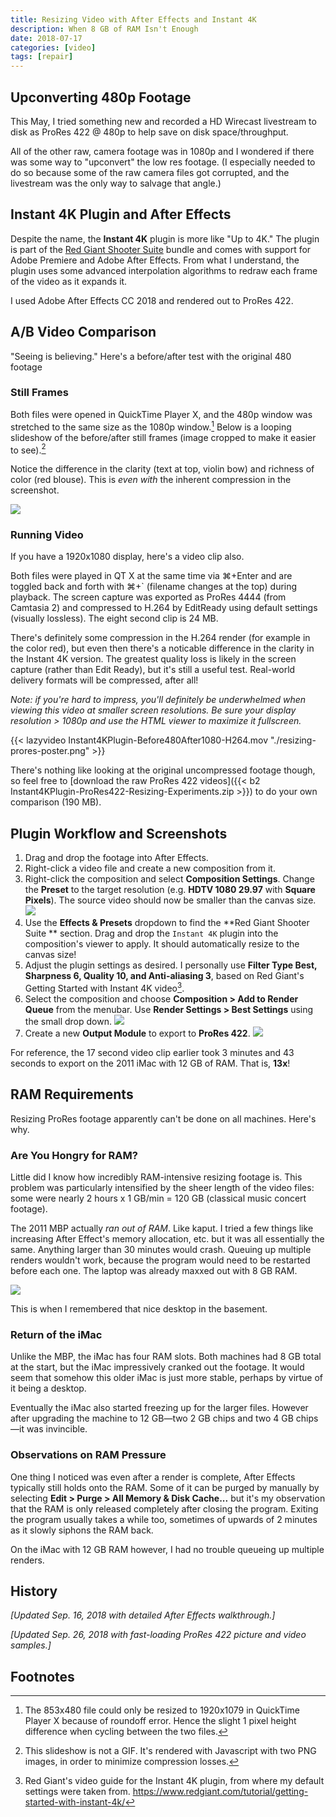 ```yaml
---
title: Resizing Video with After Effects and Instant 4K
description: When 8 GB of RAM Isn't Enough
date: 2018-07-17
categories: [video]
tags: [repair]
---
```


## Upconverting 480p Footage

This May, I tried something new and recorded a HD Wirecast livestream to disk as ProRes 422 @ 480p to help save on disk space/throughput.

All of the other raw, camera footage was in 1080p and I wondered if there was some way to "upconvert" the low res footage. (I especially needed to do so because some of the raw camera files got corrupted, and the livestream was the only way to salvage that angle.)

## Instant 4K Plugin and After Effects

Despite the name, the **Instant 4K** plugin is more like "Up to 4K." The plugin is part of the [Red Giant Shooter Suite](https://www.redgiant.com/products/shooter-suite) bundle and comes with support for Adobe Premiere and Adobe After Effects. From what I understand, the plugin uses some advanced interpolation algorithms to redraw each frame of the video as it expands it.

I used Adobe After Effects CC 2018 and rendered out to ProRes 422.

## A/B Video Comparison

"Seeing is believing." Here's a before/after test with the original 480 footage

### Still Frames

 Both files were opened in QuickTime Player X, and the 480p window was stretched to the same size as the 1080p window.[^2] Below is a looping slideshow of the before/after still frames (image cropped to make it easier to see).[^3]

Notice the difference in the clarity (text at top, violin bow) and richness of color (red blouse). This is *even with* the inherent compression in the screenshot.

<script>
    function Switch() {
        var index = document.getElementById("pic1").style.display;
        if (index == "none") {
            document.getElementById("pic1").style.display = "initial";
            document.getElementById("pic2").style.display = "none";
        } else {
            document.getElementById("pic1").style.display = "none";
            document.getElementById("pic2").style.display = "initial";
        }
    }
    setInterval(Switch, 800);
</script>

<div>
    <img id="pic1" src="resizing-prores-original.png" />
    <img id="pic2" src="resizing-prores-with-plugin.png" style="display: none;" />
</div>

### Running Video

If you have a 1920x1080 display, here's a video clip also. 

Both files were played in QT X at the same time via ⌘+Enter and are toggled back and forth with ⌘+` (filename changes at the top) during playback. The screen capture was exported as ProRes 4444 (from Camtasia 2) and compressed to H.264 by EditReady using default settings (visually lossless). The eight second clip is 24 MB.

There's definitely some compression in the H.264 render (for example in the color red), but even then there's a noticable difference in the clarity in the Instant 4K version. The greatest quality loss is likely in the screen capture (rather than Edit Ready), but it's still a useful test. Real-world delivery formats will be compressed, after all!

*Note: if you're hard to impress, you'll definitely be underwhelmed when viewing this video at smaller screen resolutions. Be sure your display resolution > 1080p and use the HTML viewer to maximize it fullscreen.*

{{< lazyvideo Instant4KPlugin-Before480After1080-H264.mov "./resizing-prores-poster.png" >}}

There's nothing like looking at the original uncompressed footage though, so feel free to [download the raw ProRes 422 videos]({{< b2 Instant4KPlugin-ProRes422-Resizing-Experiments.zip >}}) to do your own comparison (190 MB).




## Plugin Workflow and Screenshots

1. Drag and drop the footage into After Effects.
2. Right-click a video file and create a new composition from it.
3. Right-click the composition and select **Composition Settings**. Change the **Preset** to the target resolution (e.g. **HDTV 1080 29.97** with **Square Pixels**). The source video should now be smaller than the canvas size. ![](after-effects-resize-settings-1.png)
4. Use the **Effects & Presets** dropdown to find the **Red Giant Shooter Suite ** section. Drag and drop the `Instant 4K` plugin into the composition's viewer to apply. It should automatically resize to the canvas size!
5. Adjust the plugin settings as desired. I personally use **Filter Type Best, Sharpness 6, Quality 10, and Anti-aliasing 3**, based on Red Giant's Getting Started with Instant 4K video[^1].
6. Select the composition and choose **Composition > Add to Render Queue** from the menubar. Use **Render Settings > Best Settings** using the small drop down. ![](after-effects-resize-settings-2.png)
7. Create a new **Output Module** to export to **ProRes 422**. ![](after-effects-resize-settings-3.png)

For reference, the 17 second video clip earlier took 3 minutes and 43 seconds to export on the 2011 iMac with 12 GB of RAM. That is, **13x**!

## RAM Requirements

Resizing ProRes footage apparently can't be done on all machines. Here's why.

### Are You Hongry for RAM?

Little did I know how incredibly RAM-intensive resizing footage is. This problem was particularly intensified by the sheer length of the video files: some were nearly 2 hours x 1 GB/min = 120 GB (classical music concert footage).

The 2011 MBP actually *ran out of RAM*. Like kaput. I tried a few things like increasing After Effect's memory allocation, etc. but it was all essentially the same. Anything larger than 30 minutes would crash. Queuing up multiple renders wouldn't work, because the program would need to be restarted before each one. The laptop was already maxxed out with 8 GB RAM.

![](after-effects-mbp-resize-crash.gif) 

This is when I remembered that nice desktop in the basement.

### Return of the iMac

Unlike the MBP, the iMac has four RAM slots. Both machines had 8 GB total at the start, but the iMac impressively cranked out the footage. It would seem that somehow this older iMac is just more stable, perhaps by virtue of it being a desktop.

Eventually the iMac also started freezing up for the larger files. However after upgrading the machine to 12 GB—two 2 GB chips and two 4 GB chips—it was invincible.

### Observations on RAM Pressure

One thing I noticed was even after a render is complete, After Effects typically still holds onto the RAM. Some of it can be purged by manually by selecting **Edit > Purge > All Memory & Disk Cache...** but it's my observation that the RAM is only released completely after closing the program. Exiting the program usually takes a while too, sometimes of upwards of 2 minutes as it slowly siphons the RAM back.

On the iMac with 12 GB RAM however, I had no trouble queueing up multiple renders.

## History

*[Updated Sep. 16, 2018 with detailed After Effects walkthrough.]*

*[Updated Sep. 26, 2018 with fast-loading ProRes 422 picture and video samples.]*


## Footnotes
[^1]: Red Giant's video guide for the Instant 4K plugin, from where my default settings were taken from. <https://www.redgiant.com/tutorial/getting-started-with-instant-4k/>
[^2]: The 853x480 file could only be resized to 1920x1079 in QuickTime Player X because of roundoff error. Hence the slight 1 pixel height difference when cycling between the two files.
[^3]: This slideshow is not a GIF. It's rendered with Javascript with two PNG images, in order to minimize compression losses.